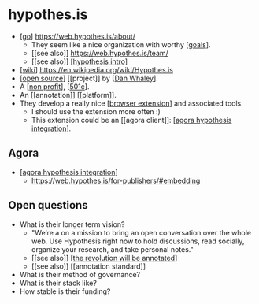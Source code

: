 # hypothes.is

- [[go]] https://web.hypothes.is/about/
  - They seem like a nice organization with worthy [[goals]].
  - [[see also]] https://web.hypothes.is/team/
  - [[see also]] [[hypothesis intro]]
- [[wiki]] https://en.wikipedia.org/wiki/Hypothes.is
- [[open source]] [[project]] by [[Dan Whaley]].
- A [[non profit]], [[501c]].
- An [[annotation]] [[platform]]. 
- They develop a really nice [[browser extension]] and associated tools.
  - I should use the extension more often :)
  - This extension could be an [[agora client]]: [[agora hypothesis integration]].

## Agora
- [[agora hypothesis integration]]
  - https://web.hypothes.is/for-publishers/#embedding

## Open questions
- What is their longer term vision?
  - "We’re a on a mission to bring an open conversation over the whole web. Use Hypothesis right now to hold discussions, read socially, organize your research, and take personal notes."
  - [[see also]] [[the revolution will be annotated]]
  - [[see also]] [[annotation standard]]
- What is their method of governance?
- What is their stack like?
- How stable is their funding?



[//begin]: # "Autogenerated link references for markdown compatibility"
[go]: go "Go"
[goals]: goals "Goals"
[hypothesis intro]: hypothesis-intro "Hypothesis Intro"
[wiki]: wiki "Wiki"
[open source]: open-source "Open Source"
[Dan Whaley]: dan-whaley "Dan Whaley"
[non profit]: non-profit "Non Profit"
[501c]: 501c "501c"
[browser extension]: browser-extension "Browser Extension"
[agora hypothesis integration]: agora-hypothesis-integration "Agora Hypothesis Integration"
[the revolution will be annotated]: the-revolution-will-be-annotated "The Revolution Will Be Annotated"
[//end]: # "Autogenerated link references"